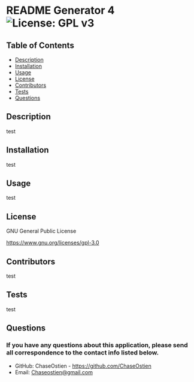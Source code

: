 # README Generator 4 ![License: GPL v3](https://img.shields.io/badge/License-GPLv3-blue.svg)

  ## Table of Contents
  * [Description](#Description)
  * [Installation](#Installation)
  * [Usage](#Usage)
  * [License](#License)
  * [Contributors](#Contributors)
  * [Tests](#Tests)
  * [Questions](#Questions)

  ## Description
  test
  ## Installation
  test
  ## Usage
  test
  ## License
  GNU General Public License

  https://www.gnu.org/licenses/gpl-3.0
  ## Contributors
  test
  ## Tests
  test

  ## Questions
  ### If you have any questions about this application, please send all correspondence to the contact info listed below. 
  * GitHub: ChaseOstien - https://github.com/ChaseOstien
  * Email: Chaseostien@gmail.com
